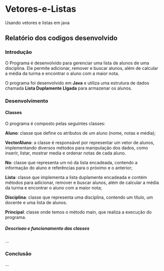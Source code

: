 # Vetores-e-Listas
Usando vetores e listas em java

## Relatório dos codigos desenvolvido

### Introdução

O Programa é desenvolvido para gerenciar uma lista de alunos de uma disciplina. Ele permite adicionar, remover e buscar alunos, além de calcular a média da turma e encontrar o aluno com a maior nota.

O programa foi desenvolvido em **Java** e utiliza uma estrutura de dados chamada **Lista Duplamente LIgada** para armazenar os alunos.

### Desenvolvimento

#### Classes

O programa é composto pelas seguintes classes:

**Aluno**: classe que define os atributos de um aluno (nome, notas e média);

**VectorAluno**: a classe é responsável por representar um vetor de alunos, implementando diversos métodos para manipulação dos dados, como inserir, listar, mostrar media  e ordenar notas de cada aluno.

**No**: classe que representa um nó da lista encadeada, contendo a informação do aluno e referências para o próximo e o anterior;

**Lista**: classe que implementa a lista duplamente encadeada e contém métodos para adicionar, remover e buscar alunos, além de calcular a média da turma e encontrar o aluno com a maior nota;

**Disciplina**: classe que representa uma disciplina, contendo um título, um docente e uma lista de alunos.

**Principal**: classe onde temos o método main, que realiza a execução do programa.

##### Descrisao e funcionamento das classes 

...

### Conclusão

...